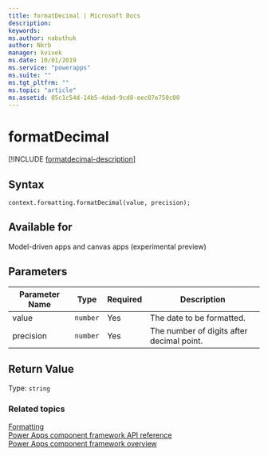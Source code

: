 ```yaml
---
title: formatDecimal | Microsoft Docs
description: 
keywords:
ms.author: nabuthuk
author: Nkrb
manager: kvivek
ms.date: 10/01/2019
ms.service: "powerapps"
ms.suite: ""
ms.tgt_pltfrm: ""
ms.topic: "article"
ms.assetid: 05c1c54d-14b5-4dad-9cd8-eec07e750c00
---
```


# formatDecimal

[!INCLUDE [formatdecimal-description](includes/formatdecimal-description.md)]

## Syntax

`context.formatting.formatDecimal(value, precision);`

## Available for 

Model-driven apps and canvas apps (experimental preview)

## Parameters

| Parameter Name|Type|Required|Description|
| ------------- |----|--------|-----------|
|value|`number`|Yes|The date to be formatted.|
|precision|`number`|Yes|The number of digits after decimal point.|

## Return Value

Type: `string`


### Related topics

[Formatting](../formatting.md)<br/>
[Power Apps component framework API reference](../../reference/index.md)<br/>
[Power Apps component framework overview](../../overview.md)
